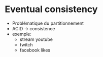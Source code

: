# Eventual consistency

- Problématique du partitionnement
- ACID → consistence
- exemple:
  - stream youtube
  - twitch
  - facebook likes
